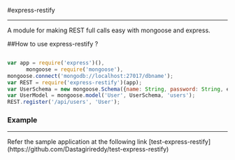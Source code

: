#express-restify 
<hr>
A module for making REST full calls easy with mongoose and express.

##How to use express-restify ?

```js

var app = require('express')(),
      mongoose = require('mongoose'),
mongoose.connect('mongodb://localhost:27017/dbname');
var REST = require('express-restify')(app);
var UserSchema = new mongoose.Schema({name: String, password: String, etc,..});
var UserModel = mongoose.model('User', UserSchema, 'users');
REST.register('/api/users', 'User');
```
### Example
<hr>
Refer the sample application at the following link [test-express-restify](https://github.com/Dastagirireddy/test-express-restify)
